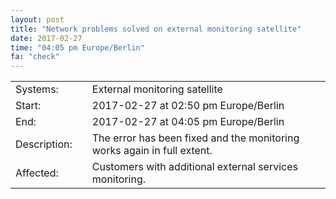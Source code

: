 ```yaml
---
layout: post
title: "Network problems solved on external monitoring satellite"
date: 2017-02-27
time: "04:05 pm Europe/Berlin"
fa: "check"
---
```


|                   |   |                                                                      |
|-------------------|---|----------------------------------------------------------------------|
| Systems:          |   | External monitoring satellite |
| Start:            |   | 2017-02-27 at 02:50 pm Europe/Berlin | 
| End:              |   | 2017-02-27 at 04:05 pm Europe/Berlin |    
| Description:      |   | The error has been fixed and the monitoring works again in full extent.  |
| Affected:         |   | Customers with additional external services monitoring.                                           |
